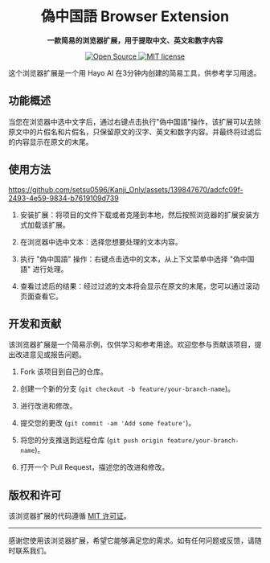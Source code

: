 <h1 align="center">偽中国語 Browser Extension</h1>

<p align="center">
  <strong>一款简易的浏览器扩展，用于提取中文、英文和数字内容</strong>
</p>

<p align="center">
  <a href="https://github.com/username/project/">
    <img src="https://badges.frapsoft.com/os/v1/open-source.svg?v=103" alt="Open Source">
  </a>
  <a href="https://github.com/username/project/">
    <img src="https://badges.frapsoft.com/os/mit/mit.svg?v=103" alt="MIT license">
  </a>
</p>

这个浏览器扩展是一个用 Hayo AI 在3分钟内创建的简易工具，供参考学习用途。

## 功能概述

当您在浏览器中选中文字后，通过右键点击执行"偽中国語"操作，该扩展可以去除原文中的片假名和片假名，只保留原文的汉字、英文和数字内容。并最终将过滤后的内容显示在原文的末尾。

## 使用方法

https://github.com/setsu0596/Kanji_Only/assets/139847670/adcfc09f-2493-4e59-9834-b7619109d739

1. 安装扩展：将项目的文件下载或者克隆到本地，然后按照浏览器的扩展安装方式加载该扩展。

2. 在浏览器中选中文本：选择您想要处理的文本内容。

3. 执行 "偽中国語" 操作：右键点击选中的文本，从上下文菜单中选择 "偽中国語" 进行处理。

4. 查看过滤后的结果：经过过滤的文本将会显示在原文的末尾，您可以通过滚动页面查看它。

## 开发和贡献

该浏览器扩展是一个简易示例，仅供学习和参考用途。欢迎您参与贡献该项目，提出改进意见或报告问题。

1. Fork 该项目到自己的仓库。

2. 创建一个新的分支 (`git checkout -b feature/your-branch-name`)。

3. 进行改进和修改。

4. 提交您的更改 (`git commit -am 'Add some feature'`)。

5. 将您的分支推送到远程仓库 (`git push origin feature/your-branch-name`)。

6. 打开一个 Pull Request，描述您的改进和修改。

## 版权和许可

该浏览器扩展的代码遵循 [MIT 许可证](https://opensource.org/licenses/MIT)。

---

感谢您使用该浏览器扩展，希望它能够满足您的需求。如有任何问题或反馈，请随时联系我们。
